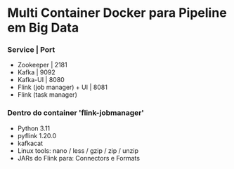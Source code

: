 # Multi Container Docker para Pipeline em Big Data

### Service | Port
 - Zookeeper | 2181
 - Kafka | 9092
 - Kafka-UI | 8080
 - Flink (job manager) + UI | 8081
 - Flink (task manager)

### Dentro do container 'flink-jobmanager'
  - Python 3.11
  - pyflink 1.20.0
  - kafkacat
  - Linux tools: nano / less / gzip / zip / unzip
  - JARs do Flink para: Connectors e Formats
